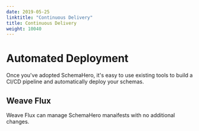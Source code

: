 ```yaml
---
date: 2019-05-25
linktitle: "Continuous Delivery"
title: Continuous Delivery
weight: 10040
---
```

# Automated Deployment

Once you've adopted SchemaHero, it's easy to use existing tools to build a CI/CD pipeline and automatically deploy your schemas.

## Weave Flux

Weave Flux can manage SchemaHero manaifests with no additional changes.
